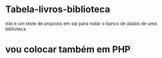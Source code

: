# Tabela-livros-biblioteca
isto e um teste de arquivos em sql para rodar o banco de dados de uma biblioteca
# vou colocar também em PHP
